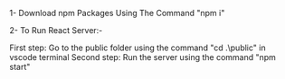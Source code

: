 1- Download npm Packages Using The Command "npm i"

2- To Run React Server:-

First step: Go to the public folder using the command "cd .\public" in vscode terminal
Second step: Run the server using the command "npm start"
